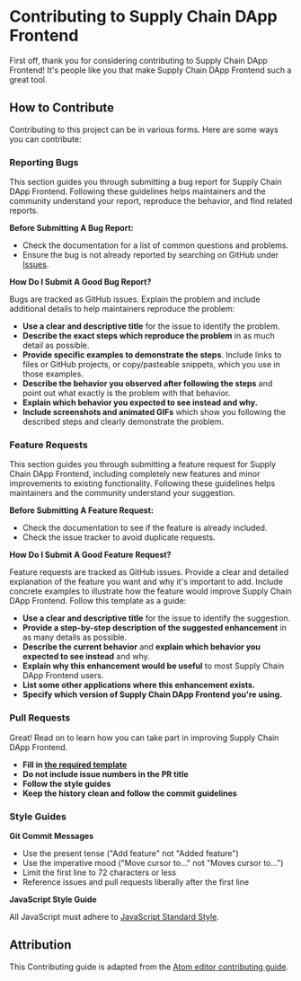 # Contributing to Supply Chain DApp Frontend

First off, thank you for considering contributing to Supply Chain DApp Frontend! It's people like you that make Supply Chain DApp Frontend such a great tool.

## How to Contribute

Contributing to this project can be in various forms. Here are some ways you can contribute:

### Reporting Bugs

This section guides you through submitting a bug report for Supply Chain DApp Frontend. Following these guidelines helps maintainers and the community understand your report, reproduce the behavior, and find related reports.

**Before Submitting A Bug Report:**

- Check the documentation for a list of common questions and problems.
- Ensure the bug is not already reported by searching on GitHub under [Issues](https://github.com/blockchaincyberpunk1/coffee-track/issues).

**How Do I Submit A Good Bug Report?**

Bugs are tracked as GitHub issues. Explain the problem and include additional details to help maintainers reproduce the problem:

- **Use a clear and descriptive title** for the issue to identify the problem.
- **Describe the exact steps which reproduce the problem** in as much detail as possible.
- **Provide specific examples to demonstrate the steps**. Include links to files or GitHub projects, or copy/pasteable snippets, which you use in those examples.
- **Describe the behavior you observed after following the steps** and point out what exactly is the problem with that behavior.
- **Explain which behavior you expected to see instead and why.**
- **Include screenshots and animated GIFs** which show you following the described steps and clearly demonstrate the problem.

### Feature Requests

This section guides you through submitting a feature request for Supply Chain DApp Frontend, including completely new features and minor improvements to existing functionality. Following these guidelines helps maintainers and the community understand your suggestion.

**Before Submitting A Feature Request:**

- Check the documentation to see if the feature is already included.
- Check the issue tracker to avoid duplicate requests.

**How Do I Submit A Good Feature Request?**

Feature requests are tracked as GitHub issues. Provide a clear and detailed explanation of the feature you want and why it's important to add. Include concrete examples to illustrate how the feature would improve Supply Chain DApp Frontend. Follow this template as a guide:

- **Use a clear and descriptive title** for the issue to identify the suggestion.
- **Provide a step-by-step description of the suggested enhancement** in as many details as possible.
- **Describe the current behavior** and **explain which behavior you expected to see instead** and why.
- **Explain why this enhancement would be useful** to most Supply Chain DApp Frontend users.
- **List some other applications where this enhancement exists.**
- **Specify which version of Supply Chain DApp Frontend you're using.**

### Pull Requests

Great! Read on to learn how you can take part in improving Supply Chain DApp Frontend.

- **Fill in [the required template](PULL_REQUEST_TEMPLATE.md)**
- **Do not include issue numbers in the PR title**
- **Follow the style guides**
- **Keep the history clean and follow the commit guidelines**

### Style Guides

**Git Commit Messages**

- Use the present tense ("Add feature" not "Added feature")
- Use the imperative mood ("Move cursor to..." not "Moves cursor to...")
- Limit the first line to 72 characters or less
- Reference issues and pull requests liberally after the first line

**JavaScript Style Guide**

All JavaScript must adhere to [JavaScript Standard Style](https://standardjs.com/).


## Attribution

This Contributing guide is adapted from the [Atom editor contributing guide](https://github.com/atom/atom/blob/master/CONTRIBUTING.md).
